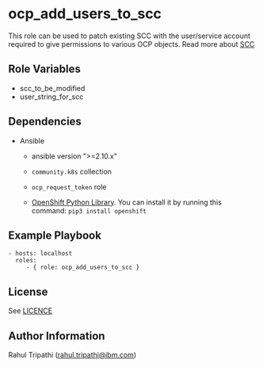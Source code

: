 ocp_add_users_to_scc
=========

This role can be used to patch existing SCC with the user/service account required to give permissions to various OCP objects.
Read more about [SCC](https://www.openshift.com/blog/understanding-service-accounts-sccs)

Role Variables
--------------

  * scc_to_be_modified
  * user_string_for_scc
  
Dependencies
------------

* Ansible
  * ansible version ">=2.10.x"
  * `community.k8s` collection
  * `ocp_request_token` role
  
  * [OpenShift Python Library](https://pypi.org/project/openshift/). You can install it by running this command: `pip3 install openshift`


Example Playbook
----------------

    - hosts: localhost
      roles:
         - { role: ocp_add_users_to_scc }

License
-------

See [LICENCE](https://github.com/IBM/community-automation/blob/master/LICENSE)

Author Information
------------------

Rahul Tripathi (rahul.tripathi@ibm.com)  